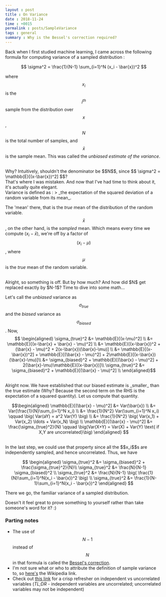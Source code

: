 ```yaml
---
layout : post
title : On Variance
date : 2018-11-24
time : +0015
permalink : posts/SampleVariance
tags : general
summary : Why is the Bessel's correction required?
---
```



Back when I first studied machine learning, I came across the following formula for computing variance of a sampled distribution :


$$ \sigma^2 = \frac{1}{N-1} \sum_{i=1}^N (x_i - \bar{x})^2 $$ 


where $$x_i$$ is the $$i^{th}$$ sample from the distribution over $$x$$, $$N$$ is the total number of samples, and $$\bar{x}$$ is the sample mean. This was called the _unbiased estimate of the variance_.

<br>
Why? Intuitively, shouldn't the denominator be $$N$$, since $$ \sigma^2 = \mathbb{E}[(x-\bar{x})^2] $$? 

<br>
That's where I was mistaken. And now that I've had time to think about it, it's actually quite elegant.

<br>
Variance is defined as :
> _the expectation of the squared deviation of a random variable from its mean_. 

The 'mean' there, that is the _true_ mean of the distribution of the random variable. $$\bar{x}$$, on the other hand, is the _sampled_ mean. Which means every time we compute $(x_i - \bar{x})$, we're off by a factor of  $$(x_i-\mu)$$, where $$\mu$$ is the _true_ mean of the random variable. 

<br>
Alright, so something is off. But by how much? And how did $N$ get replaced exactly by $N-1$? Time to dive into some math...

Let's call the _unbiased_ variance as $$\sigma_{true}$$ and the _biased_ variance as $$\sigma_{biased}$$. Now,
$$ \begin{aligned}
\sigma_{true}^2 &= \mathbb{E}[(x-\mu)^2] \\
&= \mathbb{E}[(x-\bar{x} + \bar{x} - \mu)^2] \\
&= \mathbb{E}[(x-\bar{x})^2 + (\bar{x} - \mu)^2 + 2(x-\bar{x})(\bar{x}-\mu)] \\
&= \mathbb{E}[(x-\bar{x})^2] + \mathbb{E}[(\bar{x} - \mu)^2] + 2\mathbb{E}[(x-\bar{x})(\bar{x}-\mu)]\\
&= \sigma_{biased}^2 +  \mathbb{E}[(\bar{x} - \mu)^2] + 2(\bar{x}-\mu)\mathbb{E}[(x-\bar{x})]\\
\sigma_{true}^2 &= \sigma_{biased}^2 +  \mathbb{E}[(\bar{x} - \mu)^2] \\
\end{aligned}$$

<br>
Alright now. We have established that our biased estimate is _smaller_ than the true estimate (Why? Because the second term on the RHS is the expectation of a squared quantity). Let us compute that quantity.

$$\begin{aligned} 
\mathbb{E}[(\bar{x} - \mu)^2] &= Var(\bar{x}) \\
&= Var(\frac{1}{N}\sum_{i=1}^N x_i) \\
&= \frac{1}{N^2} Var(\sum_{i=1}^N x_i) \qquad \big( Var(aY) = a^2 Var(Y) \big) \\
&= \frac{1}{N^2} \big( Var(x_1) + Var(x_2) \ldots + Var(x_N) \big) \\
\mathbb{E}[(\bar{x} - \mu)^2] &= \frac{\sigma_{true}^2}{N} \qquad \big(Var(X+Y) = Var(X) + Var(Y) \text{ if X,Y are uncorrelated}\big)
\end{aligned} $$

<br>
In the last step, we could use that property since all the $$x_i$$s are independently sampled, and hence uncorrelated. Thus, we have 

$$ \begin{aligned}
\sigma_{true}^2 &= \sigma_{biased}^2 + \frac{\sigma_{true}^2}{N}\\
\sigma_{true}^2 &= \frac{N}{N-1} \sigma_{biased}^2 \\
\sigma_{true}^2 &= \frac{N}{N-1} \big( \frac{1}{N}\sum_{i=1}^N(x_i - \bar{x})^2 \big) \\
\sigma_{true}^2 &= \frac{1}{N-1}\sum_{i=1}^N(x_i - \bar{x})^2
\end{aligned} $$

There we go, the familiar variance of a sampled distribution.

Doesn't it feel great to prove something to yourself rather than take someone's word for it? :)



### Parting notes
- The use of $$N-1$$ instead of $$N$$ in that formula is called the [Bessel's correction](https://en.wikipedia.org/wiki/Bessel's_correction).
- I'm not sure what or who to attribute the definition of sample variance to, so [here's](https://en.wikipedia.org/wiki/Variance) the Wikipedia link.   
- Check out [this link](https://www.stat.cmu.edu/~cshalizi/uADA/13/reminders/uncorrelated-vs-independent.pdf) for a crisp refresher on independent vs uncorrelated variables (*TL;DR* - independent variables are uncorrelated; uncorrelated variables may not be independent)
